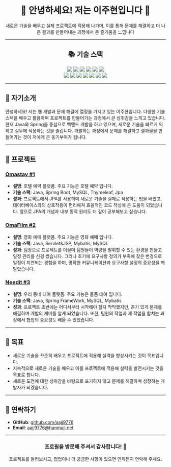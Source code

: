 <div align="center">
  <h1>👋 안녕하세요! 저는 이주현입니다 👋</h1>
  <p>새로운 기술을 배우고 실제 프로젝트에 적용해 나가며, 이를 통해 문제를 해결하고 더 나은 결과를 만들어내는 과정에서 큰 즐거움을 느낍니다</p>
</div>

---

<div align="center">
  <h2>📚 기술 스택</h2>
</div>

<div align="center"> 
  <img src="https://img.shields.io/badge/java-007396?style=for-the-badge&logo=java&logoColor=white"> 
  <img src="https://img.shields.io/badge/html5-E34F26?style=for-the-badge&logo=html5&logoColor=white"> 
  <img src="https://img.shields.io/badge/css-1572B6?style=for-the-badge&logo=css3&logoColor=white"> 
  <img src="https://img.shields.io/badge/javascript-F7DF1E?style=for-the-badge&logo=javascript&logoColor=black"> 
  <img src="https://img.shields.io/badge/jquery-0769AD?style=for-the-badge&logo=jquery&logoColor=white">
  <img src="https://img.shields.io/badge/oracle-F80000?style=for-the-badge&logo=oracle&logoColor=white"> 
  <br>
  <img src="https://img.shields.io/badge/mysql-4479A1?style=for-the-badge&logo=mysql&logoColor=white"> 
  <img src="https://img.shields.io/badge/spring-6DB33F?style=for-the-badge&logo=spring&logoColor=white"> 
  <img src="https://img.shields.io/badge/springboot-6DB33F?style=for-the-badge&logo=springboot&logoColor=white">
  <img src="https://img.shields.io/badge/bootstrap-7952B3?style=for-the-badge&logo=bootstrap&logoColor=white">
  <img src="https://img.shields.io/badge/amazonaws-232F3E?style=for-the-badge&logo=amazonaws&logoColor=white"> 
  <img src="https://img.shields.io/badge/github-181717?style=for-the-badge&logo=github&logoColor=white">
  <img src="https://img.shields.io/badge/git-F05032?style=for-the-badge&logo=git&logoColor=white">
  <br>
</div>

---

## 📌 자기소개
안녕하세요! 저는 웹 개발과 문제 해결에 열정을 가지고 있는 이주현입니다. 다양한 기술 스택을 배우고 활용하며 프로젝트를 만들어가는 과정에서 큰 성취감을 느끼고 있습니다. 현재 Java와 Spring을 중심으로 백엔드 개발을 하고 있으며, 새로운 기술을 빠르게 익히고 실무에 적용하는 것을 즐깁니다. 개발하는 과정에서 문제를 해결하고 결과물을 만들어가는 것이 저에게 큰 동기부여가 됩니다.

---

## 🚀 프로젝트
### [Omastay #1](https://github.com/aajj9776/Omastay)
- **설명**: 호텔 예약 플랫폼. 주요 기능은 호텔 예약 입니다.
- **기술 스택**: Java, Spring Boot, MySQL, Thymeleaf, Jpa
- **성과**: 프로젝트에서 JPA를 사용하며 새로운 기술을 실제로 적용하는 법을 배웠고, 데이터베이스와의 상호작용이 편리해져 효율적인 코드 작성에 큰 도움이 되었습니다. 앞으로 JPA의 개념과 내부 동작 원리도 더 깊이 공부해보고 싶습니다.

### [OmaFilm #2](https://github.com/aajj9776/OmaFilm)
- **설명**: 영화 예매 플랫폼. 주요 기능은 영화 예매 입니다.
- **기술 스택**: Java, Servlet&JSP, Mybatis, MySQL
- **성과**: 팀장으로 프로젝트를 이끌며 팀원들이 역량을 발휘할 수 있는 환경을 만들고 일정 관리를 신경 썼습니다. 그러나 초기에 요구사항 정의가 부족해 잦은 변경으로 일정이 지연되는 경험을 하며, 명확한 커뮤니케이션과 요구사항 설정의 중요성을 깨달았습니다.

### [Needit #3](https://github.com/aajj9776/Needit)
- **설명**: 우리 동네 대여 플랫폼. 주요 기능은 물품 대여 입니다.
- **기술 스택**: Java, Spring FrameWork, MySQL, Mybatis
- **성과**: 프로젝트 초반에는 어디서부터 시작해야 할지 막막했지만, 끈기 있게 문제를 해결하며 개발의 재미를 알게 되었습니다. 또한, 팀원의 작업과 제 작업을 합치는 과정에서 협업의 중요성도 배울 수 있었습니다.

---

## 🌱 목표
- 새로운 기술을 꾸준히 배우고 프로젝트에 적용해 실력을 향상시키는 것이 목표입니다.
- 지속적으로 새로운 기술을 배우고 이를 프로젝트에 적용해 실력을 발전시키는 것을 목표로 합니다.
- 새로운 도전에 대한 성취감을 바탕으로 포기하지 않고 문제를 해결하며 성장하는 개발자가 되겠습니다.

---

## 💬 연락하기
- **GitHub**: [github.com/aajj9776](https://github.com/aajj9776)
- **Email**: aajj9776@hanmail.net

---

<div align="center">
  <h3>프로필을 방문해 주셔서 감사합니다! 🙌</h3>
  <p>프로젝트를 둘러보시고, 협업이나 더 궁금한 사항이 있으면 언제든지 연락해 주세요.</p>
</div>
